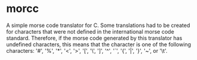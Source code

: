 # morcc
A simple morse code translator for C. Some translations had to be created for characters that were not defined in the international morse code standard. Therefore, if the morse code generated by this translator has undefined characters, this means that the character is one of the following characters: '#', '%', '*', '<', '>', '[', '\\', ']', '^', '`', '{', '|', '}', '~', or '\t'.
